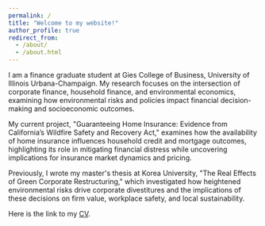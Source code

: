 ```yaml
---
permalink: /
title: "Welcome to my website!"
author_profile: true
redirect_from: 
  - /about/
  - /about.html
---
```



I am a finance graduate student at Gies College of Business, University of Illinois Urbana-Champaign. My research focuses on the intersection of corporate finance, household finance, and environmental economics, examining how environmental risks and policies impact financial decision-making and socioeconomic outcomes.

My current project, "Guaranteeing Home Insurance: Evidence from California’s Wildfire Safety and Recovery Act," examines how the availability of home insurance influences household credit and mortgage outcomes, highlighting its role in mitigating financial distress while uncovering implications for insurance market dynamics and pricing.

Previously, I wrote my master's thesis at Korea University, "The Real Effects of Green Corporate Restructuring," which investigated how heightened environmental risks drive corporate divestitures and the implications of these decisions on firm value, workplace safety, and local sustainability.

Here is the link to my [CV](/files/CV_JehoonChung.pdf).
